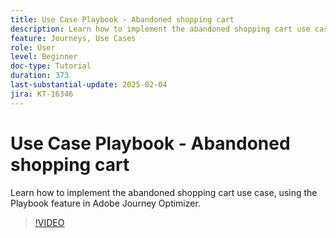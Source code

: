 ```yaml
---
title: Use Case Playbook - Abandoned shopping cart
description: Learn how to implement the abandoned shopping cart use case, using the Playbook feature in Adobe Journey Optimizer (AJO).
feature: Journeys, Use Cases
role: User
level: Beginner
doc-type: Tutorial
duration: 373
last-substantial-update: 2025-02-04
jira: KT-16346
---
```


# Use Case Playbook -  Abandoned shopping cart

Learn how to implement the abandoned shopping cart use case, using the Playbook feature in Adobe Journey Optimizer.

>[!VIDEO](https://video.tv.adobe.com/v/3443964/?learn=on&enablevpops)
